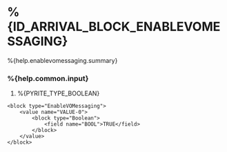 # %{ID_ARRIVAL_BLOCK_ENABLEVOMESSAGING}

%{help.enablevomessaging.summary}

### %{help.common.input}

1. %{PYRITE_TYPE_BOOLEAN}

```
<block type="EnableVOMessaging">
    <value name="VALUE-0">
        <block type="Boolean">
            <field name="BOOL">TRUE</field>
        </block>
    </value>
</block>
```